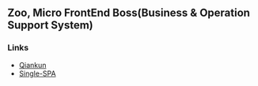 ## Zoo, Micro FrontEnd Boss(Business & Operation Support System)

### Links

- [Qiankun](https://qiankun.umijs.org/)
- [Single-SPA](https://single-spa.js.org/)
